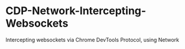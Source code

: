 # CDP-Network-Intercepting-Websockets
Intercepting websockets via Chrome DevTools Protocol, using Network
